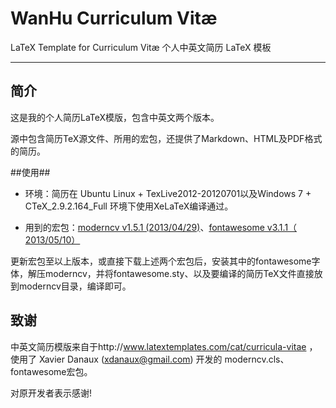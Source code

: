 WanHu Curriculum Vitæ
=========

LaTeX Template for Curriculum Vitæ
个人中英文简历 LaTeX 模板

-------------

简介
-------------
这是我的个人简历LaTeX模版，包含中英文两个版本。 

源中包含简历TeX源文件、所用的宏包，还提供了Markdown、HTML及PDF格式的简历。

##使用##

- 环境：简历在 Ubuntu Linux + TexLive2012-20120701以及Windows 7 + CTeX_2.9.2.164_Full 环境下使用XeLaTeX编译通过。

- 用到的宏包：[moderncv v1.5.1 (2013/04/29)](https://launchpad.net/moderncv/+download)、[fontawesome v3.1.1（ 2013/05/10）](http://www.ctan.org/tex-archive/fonts/fontawesome)

更新宏包至以上版本，或直接下载上述两个宏包后，安装其中的fontawesome字体，解压moderncv，并将fontawesome.sty、以及要编译的简历TeX文件直接放到moderncv目录，编译即可。


致谢
-------------
中英文简历模版来自于http://www.latextemplates.com/cat/curricula-vitae ，使用了 Xavier Danaux (xdanaux@gmail.com) 开发的 moderncv.cls、fontawesome宏包。

对原开发者表示感谢!
